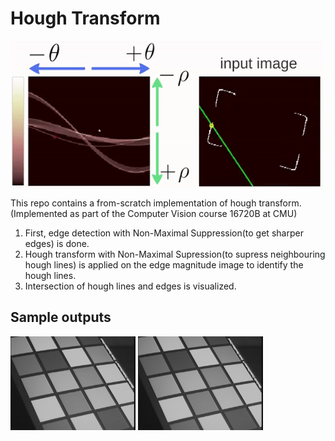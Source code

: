 # Hough Transform
<img align="center" src="data/handout/ht.gif" width="500">

This repo contains a from-scratch implementation of hough transform.(Implemented as part of the Computer Vision course 16720B at CMU)

1. First, edge detection with Non-Maximal Suppression(to get sharper edges) is done. 
2. Hough transform with Non-Maximal Supression(to supress neighbouring hough lines) is applied on the edge magnitude image to identify the hough lines.
3. Intersection of hough lines and edges is visualized.



## Sample outputs

<img src="data/img01.jpg" alt="img01" width="200"/> <img src="data/img01.jpg" alt="img01" width="200"/>

